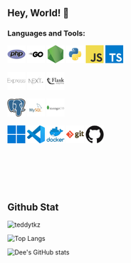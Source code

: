## Hey, World! 👋

### Languages and Tools:
<img alt="Php" width="40px" src="https://raw.githubusercontent.com/github/explore/80688e429a7d4ef2fca1e82350fe8e3517d3494d/topics/php/php.png" />
<img alt="Go" width="40px" src="https://raw.githubusercontent.com/github/explore/80688e429a7d4ef2fca1e82350fe8e3517d3494d/topics/go/go.png" />
<img alt="NodeJs" width="40px" src="https://raw.githubusercontent.com/github/explore/e94815998e4e0713912fed477a1f346ec04c3da2/topics/nodejs/nodejs.png" />
<img alt="Python" width="40px" src="https://raw.githubusercontent.com/github/explore/80688e429a7d4ef2fca1e82350fe8e3517d3494d/topics/python/python.png" />
<img alt="JavaScript" width="40px" src="https://raw.githubusercontent.com/github/explore/80688e429a7d4ef2fca1e82350fe8e3517d3494d/topics/javascript/javascript.png" />
<img alt="Typescript" width="40px" src="https://raw.githubusercontent.com/github/explore/80688e429a7d4ef2fca1e82350fe8e3517d3494d/topics/typescript/typescript.png" />
</br></br>
<img alt="Express" width="40px" src="https://raw.githubusercontent.com/github/explore/80688e429a7d4ef2fca1e82350fe8e3517d3494d/topics/express/express.png" />
<img alt="NextJS" width="40px" src="https://raw.githubusercontent.com/github/explore/28b02bbc9ad9f7a503c43775aebeb515dc2da5fc/topics/nextjs/nextjs.png" />
<img alt="Flask" width="40px" src="https://raw.githubusercontent.com/github/explore/e94815998e4e0713912fed477a1f346ec04c3da2/topics/flask/flask.png" />
</br></br>
<img alt="Postgres" width="40px" src="https://raw.githubusercontent.com/github/explore/80688e429a7d4ef2fca1e82350fe8e3517d3494d/topics/postgresql/postgresql.png" />
<img alt="MySQL" width="40px" src="https://raw.githubusercontent.com/github/explore/80688e429a7d4ef2fca1e82350fe8e3517d3494d/topics/mysql/mysql.png" />
<img alt="MongoDb" width="40px" src="https://raw.githubusercontent.com/github/explore/80688e429a7d4ef2fca1e82350fe8e3517d3494d/topics/mongodb/mongodb.png" />
</br></br>
<img alt="Windows" width="40px" src="https://raw.githubusercontent.com/github/explore/80688e429a7d4ef2fca1e82350fe8e3517d3494d/topics/windows/windows.png" />
<img alt="Visual Studio Code" width="40px" src="https://raw.githubusercontent.com/github/explore/80688e429a7d4ef2fca1e82350fe8e3517d3494d/topics/visual-studio-code/visual-studio-code.png" />
<img alt="Docker" width="40px" src="https://raw.githubusercontent.com/github/explore/80688e429a7d4ef2fca1e82350fe8e3517d3494d/topics/docker/docker.png" />
<img alt="Git" width="40px" src="https://raw.githubusercontent.com/github/explore/80688e429a7d4ef2fca1e82350fe8e3517d3494d/topics/git/git.png" />
<img alt="GitHub" width="40px" src="https://raw.githubusercontent.com/github/explore/78df643247d429f6cc873026c0622819ad797942/topics/github/github.png" />


<!-- <img align="left" alt="ReactJs" width="40px" src="https://raw.githubusercontent.com/github/explore/e94815998e4e0713912fed477a1f346ec04c3da2/topics/react/react.png" /> -->


<br>

<br><br><br><br><br>


## Github Stat

<p align=left> <img src=https://komarev.com/ghpvc/?username=teddytkz alt=teddytkz /> </p>


![Top Langs](https://github-readme-stats.vercel.app/api/top-langs/?username=teddytkz&layout=compact)

![Dee's GitHub stats](https://github-readme-stats.vercel.app/api?username=teddytkz&show_icons=true&count_private=true)

